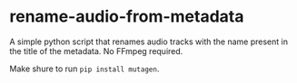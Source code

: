 # rename-audio-from-metadata
A simple python script that renames audio tracks with the name present in the title of the metadata. No FFmpeg required.

Make shure to run `pip install mutagen`.
